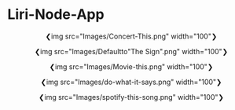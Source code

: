 # Liri-Node-App
<div align="center">
  
❮img src="Images/Concert-This.png" width="100"❯

❮img src="Images/Defaultto"The Sign".png" width="100"❯

❮img src="Images/Movie-this.png" width="100"❯

❮img src="Images/do-what-it-says.png" width="100"❯

❮img src="Images/spotify-this-song.png" width="100"❯

</div>
